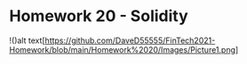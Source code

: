 # Homework 20 - Solidity

!()alt text[https://github.com/DaveD55555/FinTech2021-Homework/blob/main/Homework%2020/Images/Picture1.png]
